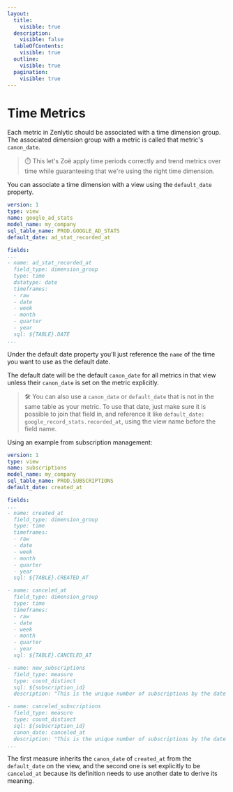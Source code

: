 ```yaml
---
layout:
  title:
    visible: true
  description:
    visible: false
  tableOfContents:
    visible: true
  outline:
    visible: true
  pagination:
    visible: true
---
```


# Time Metrics

Each metric in Zenlytic should be associated with a time dimension group. The associated dimension group with a metric is called that metric's `canon_date`.

> ⏱️ This let's Zoë apply time periods correctly and trend metrics over time while guaranteeing that we're using the right time dimension.

You can associate a time dimension with a view using the `default_date` property.

```yaml
version: 1
type: view
name: google_ad_stats
model_name: my_company 
sql_table_name: PROD.GOOGLE_AD_STATS
default_date: ad_stat_recorded_at

fields:
...
- name: ad_stat_recorded_at
  field_type: dimension_group
  type: time
  datatype: date
  timeframes:
  - raw
  - date
  - week
  - month
  - quarter
  - year
  sql: ${TABLE}.DATE
...
```

Under the default date property you'll just reference the `name` of the time you want to use as the default date.

The default date will be the default `canon_date` for all metrics in that view unless their `canon_date` is set on the metric explicitly.

> 🛠 You can also use a `canon_date` or `default_date` that is not in the same table as your metric. To use that date, just make sure it is possible to join that field in, and reference it like `default_date: google_record_stats.recorded_at`, using the view name before the field name.

Using an example from subscription management:

```yaml
version: 1
type: view
name: subscriptions
model_name: my_company
sql_table_name: PROD.SUBSCRIPTIONS
default_date: created_at

fields:
...
- name: created_at
  field_type: dimension_group
  type: time
  timeframes:
  - raw
  - date
  - week
  - month
  - quarter
  - year
  sql: ${TABLE}.CREATED_AT

- name: canceled_at
  field_type: dimension_group
  type: time
  timeframes:
  - raw
  - date
  - week
  - month
  - quarter
  - year
  sql: ${TABLE}.CANCELED_AT

- name: new_subscriptions
  field_type: measure
  type: count_distinct
  sql: ${subscription_id}
  description: "This is the unique number of subscriptions by the date created"

- name: canceled_subscriptions
  field_type: measure
  type: count_distinct
  sql: ${subscription_id}
  canon_date: canceled_at
  description: "This is the unique number of subscriptions by the date canceled"
...
```

The first measure inherits the `canon_date` of `created_at` from the `default_date` on the view, and the second one is set explicitly to be `canceled_at` because its definition needs to use another date to derive its meaning.
